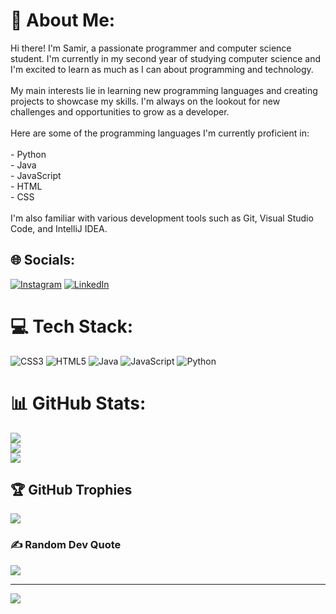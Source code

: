 # 💫 About Me:
Hi there! I'm Samir, a passionate programmer and computer science student. I'm currently in my second year of studying computer science and I'm excited to learn as much as I can about programming and technology.<br><br>My main interests lie in learning new programming languages and creating projects to showcase my skills. I'm always on the lookout for new challenges and opportunities to grow as a developer.<br><br>Here are some of the programming languages I'm currently proficient in:<br><br>- Python<br>- Java<br>- JavaScript<br>- HTML<br>- CSS<br><br>I'm also familiar with various development tools such as Git, Visual Studio Code, and IntelliJ IDEA.


## 🌐 Socials:
[![Instagram](https://img.shields.io/badge/Instagram-%23E4405F.svg?logo=Instagram&logoColor=white)](https://instagram.com/_samir.ptl_) [![LinkedIn](https://img.shields.io/badge/LinkedIn-%230077B5.svg?logo=linkedin&logoColor=white)](https://linkedin.com/in/https://www.linkedin.com/in/samir-patel-094339244/) 

# 💻 Tech Stack:
![CSS3](https://img.shields.io/badge/css3-%231572B6.svg?style=for-the-badge&logo=css3&logoColor=white) ![HTML5](https://img.shields.io/badge/html5-%23E34F26.svg?style=for-the-badge&logo=html5&logoColor=white) ![Java](https://img.shields.io/badge/java-%23ED8B00.svg?style=for-the-badge&logo=java&logoColor=white) ![JavaScript](https://img.shields.io/badge/javascript-%23323330.svg?style=for-the-badge&logo=javascript&logoColor=%23F7DF1E) ![Python](https://img.shields.io/badge/python-3670A0?style=for-the-badge&logo=python&logoColor=ffdd54)
# 📊 GitHub Stats:
![](https://github-readme-stats.vercel.app/api?username=Samir0420&theme=default&hide_border=false&include_all_commits=false&count_private=false)<br/>
![](https://github-readme-streak-stats.herokuapp.com/?user=Samir0420&theme=default&hide_border=false)<br/>
![](https://github-readme-stats.vercel.app/api/top-langs/?username=Samir0420&theme=default&hide_border=false&include_all_commits=false&count_private=false&layout=compact)

## 🏆 GitHub Trophies
![](https://github-profile-trophy.vercel.app/?username=Samir0420&theme=radical&no-frame=false&no-bg=false&margin-w=4)

### ✍️ Random Dev Quote
![](https://quotes-github-readme.vercel.app/api?type=horizontal&theme=light)

---
[![](https://visitcount.itsvg.in/api?id=Samir0420&icon=0&color=0)](https://visitcount.itsvg.in)

<!-- Proudly created with GPRM ( https://gprm.itsvg.in ) -->
